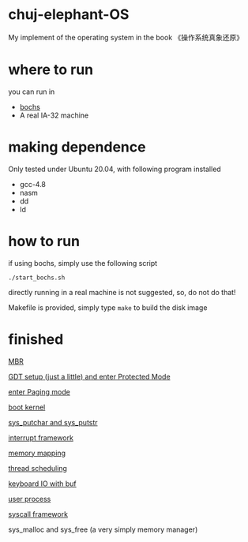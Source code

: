 # chuj-elephant-OS

My implement of the operating system in the book 《操作系统真象还原》

# where to run 

you can run in

* [bochs](https://bochs.sourceforge.io/)
* A real IA-32 machine

# making dependence

Only tested under Ubuntu 20.04, with following program installed

* gcc-4.8
* nasm
* dd
* ld


# how to run

if using bochs, simply use the following script

```
./start_bochs.sh
```

directly running in a real machine is not suggested, so, do not do that!

Makefile is provided, simply type `make` to build the disk image

# finished

[MBR](https://www.cjovi.icu/OS/1320.html)

[GDT setup (just a little) and enter Protected Mode](https://www.cjovi.icu/OS/1323.html)

[enter Paging mode](https://www.cjovi.icu/OS/1327.html)

[boot kernel](https://www.cjovi.icu/OS/1330.html)

[sys_putchar and sys_putstr](https://www.cjovi.icu/OS/1336.html)

[interrupt framework](https://www.cjovi.icu/OS/1339.html)

[memory mapping](https://www.cjovi.icu/OS/1349.html)

[thread scheduling](https://www.cjovi.icu/OS/1359.html)

[keyboard IO with buf](https://www.cjovi.icu/OS/1371.html)

[user process](https://www.cjovi.icu/OS/1374.html)

[syscall framework](https://www.cjovi.icu/OS/1402.html)

sys_malloc and sys_free (a very simply memory manager)